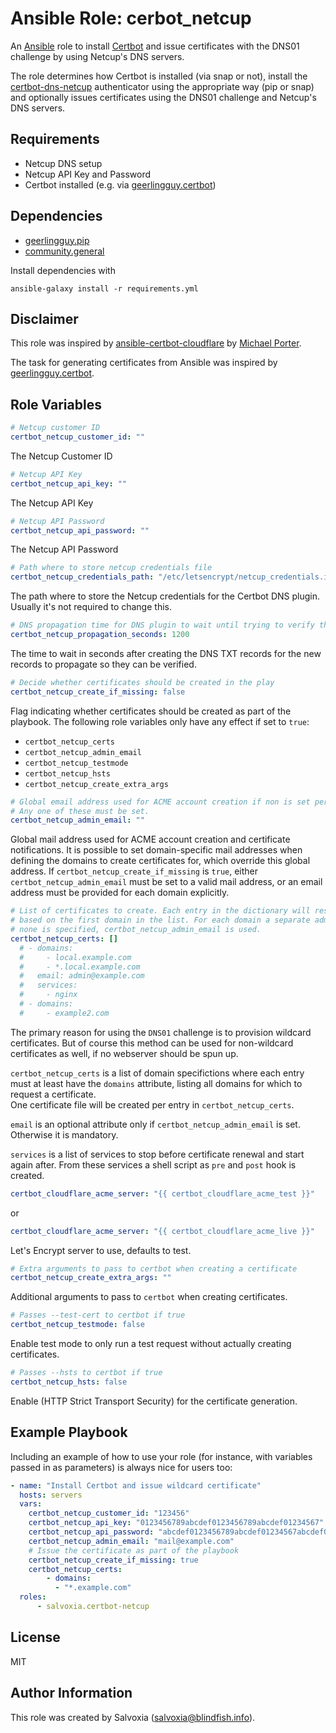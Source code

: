 # Ansible Role: cerbot_netcup

An [Ansible](https://www.ansible.com) role to install [Certbot](https://certbot.eff.org/) and issue certificates with the DNS01 challenge by using Netcup's DNS servers.

The role determines how Certbot is installed (via snap or not), install the [certbot-dns-netcup](https://pypi.org/project/certbot-dns-netcup/) authenticator using the appropriate way (pip or snap) and optionally issues certificates using the DNS01 challenge and Netcup's DNS servers.

## Requirements

- Netcup DNS setup
- Netcup API Key and Password
- Certbot installed (e.g. via [geerlingguy.certbot](https://galaxy.ansible.com/ui/standalone/roles/geerlingguy/certbot/))

## Dependencies

- [geerlingguy.pip](https://galaxy.ansible.com/ui/standalone/roles/geerlingguy/pip/)
- [community.general](https://galaxy.ansible.com/ui/repo/published/community/general/)

Install dependencies with
```shell
ansible-galaxy install -r requirements.yml
```

## Disclaimer

This role was inspired by [ansible-certbot-cloudflare](https://github.com/michaelpporter/ansible-role-certbot-cloudflare) by [Michael Porter](https://www.michaelpporter.com/).

The task for generating certificates from Ansible was inspired by [geerlingguy.certbot](https://galaxy.ansible.com/ui/standalone/roles/geerlingguy/certbot/).


## Role Variables

```yaml
# Netcup customer ID
certbot_netcup_customer_id: ""
```
The Netcup Customer ID

```yaml
# Netcup API Key
certbot_netcup_api_key: ""
```

The Netcup API Key

```yaml
# Netcup API Password
certbot_netcup_api_password: ""
```

The Netcup API Password

```yaml
# Path where to store netcup credentials file
certbot_netcup_credentials_path: "/etc/letsencrypt/netcup_credentials.ini"
```

The path where to store the Netcup credentials for the Certbot DNS plugin. Usually it's not required to change this.

```yaml
# DNS propagation time for DNS plugin to wait until trying to verify the DNS challenge
certbot_netcup_propagation_seconds: 1200
```
The time to wait in seconds after creating the DNS TXT records for the new records to propagate so they can be verified.

```yaml
# Decide whether certificates should be created in the play
certbot_netcup_create_if_missing: false
```
Flag indicating whether certificates should be created as part of the playbook. The following role variables only have any effect if set to `true`:
  - `certbot_netcup_certs`
  - `certbot_netcup_admin_email`
  - `certbot_netcup_testmode`
  - `certbot_netcup_hsts`
  - `certbot_netcup_create_extra_args`

```yaml
# Global email address used for ACME account creation if non is set per domain.
# Any one of these must be set.
certbot_netcup_admin_email: ""
```
Global mail address used for ACME account creation and certificate notifications. It is possible to set domain-specific mail addresses when defining the domains to create certificates for, which override this global address.
If `certbot_netcup_create_if_missing` is `true`, either `certbot_netcup_admin_email` must be set to a valid mail address, or an email address must be provided for each domain explicitly.

```yaml
# List of certificates to create. Each entry in the dictionary will result in a separate certificate
# based on the first domain in the list. For each domain a separate admin address may be specified. If
# none is specified, certbot_netcup_admin_email is used.
certbot_netcup_certs: []
  # - domains:
  #     - local.example.com
  #     - *.local.example.com
  #   email: admin@example.com
  #   services:
  #     - nginx
  # - domains:
  #     - example2.com
```

The primary reason for using the `DNS01` challenge is to provision wildcard certificates. But of course this method can be used for non-wildcard certificates as well, if no webserver should be spun up.  

`certbot_netcup_certs` is a list of domain specifictions where each entry must at least have the `domains` attribute, listing all domains for which to request a certificate.  
One certificate file will be created per entry in `certbot_netcup_certs`.

`email` is an optional attribute only if `certbot_netcup_admin_email` is set. Otherwise it is mandatory.

`services` is a list of services to stop before certificate renewal and start again after. From these services a shell script as `pre` and `post` hook is created.

```yaml
certbot_cloudflare_acme_server: "{{ certbot_cloudflare_acme_test }}"
```
or 
```yaml
certbot_cloudflare_acme_server: "{{ certbot_cloudflare_acme_live }}"
```
    
Let's Encrypt server to use, defaults to test.


```yaml
# Extra arguments to pass to certbot when creating a certificate
certbot_netcup_create_extra_args: ""
```
Additional arguments to pass to `certbot` when creating certificates.

```yaml
# Passes --test-cert to certbot if true
certbot_netcup_testmode: false
```
Enable test mode to only run a test request without actually creating certificates.

```yaml
# Passes --hsts to certbot if true
certbot_netcup_hsts: false
```
Enable (HTTP Strict Transport Security) for the certificate generation.

Example Playbook
----------------

Including an example of how to use your role (for instance, with variables passed in as parameters) is always nice for users too:
```yaml
- name: "Install Certbot and issue wildcard certificate"
  hosts: servers
  vars:
    certbot_netcup_customer_id: "123456"
    certbot_netcup_api_key: "0123456789abcdef0123456789abcdef01234567"
    certbot_netcup_api_password: "abcdef0123456789abcdef01234567abcdef0123"
    certbot_netcup_admin_email: "mail@example.com"
    # Issue the certificate as part of the playbook
    certbot_netcup_create_if_missing: true
    certbot_netcup_certs:
        - domains:
          - "*.example.com"
  roles:
      - salvoxia.certbot-netcup
```

## License

MIT


## Author Information

This role was created by Salvoxia (salvoxia@blindfish.info).
